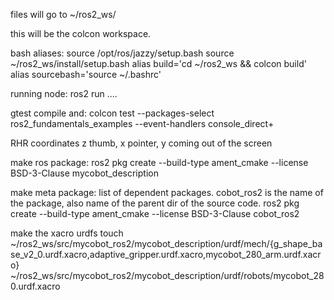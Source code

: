 files will go to ~/ros2_ws/

this will be the colcon workspace.

bash aliases:
source /opt/ros/jazzy/setup.bash
source ~/ros2_ws/install/setup.bash
alias build='cd ~/ros2_ws && colcon build'
alias sourcebash='source ~/.bashrc'

running node: ros2 run ....

gtest compile and:
colcon test --packages-select ros2_fundamentals_examples --event-handlers console_direct+

RHR coordinates z thumb, x pointer, y coming out of the screen

make ros package:
ros2 pkg create --build-type ament_cmake --license BSD-3-Clause mycobot_description

make meta package: list of dependent packages. cobot_ros2 is the name of the package, also name of the parent dir of the source code.
ros2 pkg create --build-type ament_cmake --license BSD-3-Clause cobot_ros2

make the xacro urdfs
touch ~/ros2_ws/src/mycobot_ros2/mycobot_description/urdf/mech/{g_shape_base_v2_0.urdf.xacro,adaptive_gripper.urdf.xacro,mycobot_280_arm.urdf.xacro} ~/ros2_ws/src/mycobot_ros2/mycobot_description/urdf/robots/mycobot_280.urdf.xacro